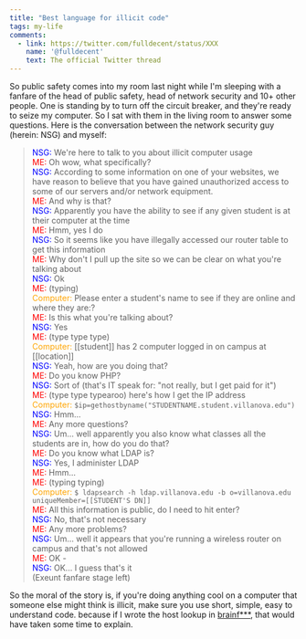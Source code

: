 ```yaml
---
title: "Best language for illicit code"
tags: my-life
comments:
  - link: https://twitter.com/fulldecent/status/XXX
    name: '@fulldecent'
    text: The official Twitter thread
---
```


So public safety comes into my room last night while I'm sleeping with a fanfare of the head of public safety, head of network security and 10+ other people. One is standing by to turn off the circuit breaker, and they're ready to seize my computer. So I sat with them in the living room to answer some questions. Here is the conversation between the network security guy (herein: NSG) and myself:

> <span style="color:blue">NSG:</span> We're here to talk to you about illicit computer usage<br>
> <span style="color:red">ME:</span> Oh wow, what specifically?<br>
> <span style="color:blue">NSG:</span> According to some information on one of your websites, we have reason to believe that you have gained unauthorized access to some of our servers and/or network equipment.<br>
> <span style="color:red">ME:</span> And why is that?<br>
> <span style="color:blue">NSG:</span> Apparently you have the ability to see if any given student is at their computer at the time<br>
> <span style="color:red">ME:</span> Hmm, yes I do<br>
> <span style="color:blue">NSG:</span> So it seems like you have illegally accessed our router table to get this information<br>
> <span style="color:red">ME:</span> Why don't I pull up the site so we can be clear on what you're talking about<br>
> <span style="color:blue">NSG:</span> Ok<br>
> <span style="color:red">ME:</span> (typing)<br>
> <span style="color:orange">Computer:</span> Please enter a student's name to see if they are online and where they are:?<br>
> <span style="color:red">ME:</span> Is this what you're talking about?<br>
> <span style="color:blue">NSG:</span> Yes<br>
> <span style="color:red">ME:</span> (type type type)<br>
> <span style="color:orange">Computer:</span> [[student]] has 2 computer logged in on campus at [[location]]<br>
> <span style="color:blue">NSG:</span> Yeah, how are you doing that?<br>
> <span style="color:red">ME:</span> Do you know PHP?<br>
> <span style="color:blue">NSG:</span> Sort of (that's IT speak for: "not really, but I get paid for it")<br>
> <span style="color:red">ME:</span> (type type typearoo) here's how I get the IP address<br>
> <span style="color:orange">Computer:</span> `$ip=gethostbyname("STUDENTNAME.student.villanova.edu")`<br>
> <span style="color:blue">NSG:</span> Hmm...<br>
> <span style="color:red">ME:</span> Any more questions?<br>
> <span style="color:blue">NSG:</span> Um... well apparently you also know what classes all the students are in, how do you do that?<br>
> <span style="color:red">ME:</span> Do you know what LDAP is?<br>
> <span style="color:blue">NSG:</span> Yes, I administer LDAP<br>
> <span style="color:red">ME:</span> Hmm...<br>
> <span style="color:red">ME:</span> (typing typing)<br>
> <span style="color:orange">Computer:</span> `$ ldapsearch -h ldap.villanova.edu -b o=villanova.edu uniqueMember=[[STUDENT'S DN]]`<br>
> <span style="color:red">ME:</span> All this information is public, do I need to hit enter?<br>
> <span style="color:blue">NSG:</span> No, that's not necessary<br>
> <span style="color:red">ME:</span> Any more problems?<br>
> <span style="color:blue">NSG:</span> Um... well it appears that you're running a wireless router on campus and that's not allowed<br>
> <span style="color:red">ME:</span> OK -<br>
> <span style="color:blue">NSG:</span> OK... I guess that's it<br>
(Exeunt fanfare stage left)<br>

So the moral of the story is, if you're doing anything cool on a computer that someone else might think is illicit, make sure you use short, simple, easy to understand code. because if I wrote the host lookup in <a href="http://www.muppetlabs.com/~breadbox/bf/">brainf***</a>, that would have taken some time to explain.